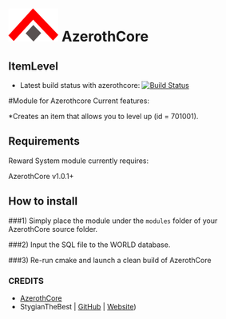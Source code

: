 # ![logo](https://raw.githubusercontent.com/azerothcore/azerothcore.github.io/master/images/logo-github.png) AzerothCore
## ItemLevel
- Latest build status with azerothcore: [![Build Status](https://github.com/azerothcore/mod-item-level-up/workflows/core-build/badge.svg?branch=master&event=push)](https://github.com/azerothcore/mod-item-level-up)

#Module for Azerothcore
Current features:

*Creates an item that allows you to level up (id = 701001).

## Requirements

Reward System module currently requires:

AzerothCore v1.0.1+

## How to install

###1) Simply place the module under the `modules` folder of your AzerothCore source folder.

###2) Input the SQL file to the WORLD database.

###3) Re-run cmake and launch a clean build of AzerothCore

### CREDITS

-  [AzerothCore](https://github.com/AzerothCore/azerothcore-wotlk/graphs/contributors)
-  StygianTheBest | [GitHub](https://rebrand.ly/stygiangithub) | [Website](https://rebrand.ly/stygianthebest))
